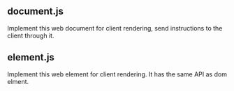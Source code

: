 ## document.js

Implement this web document for client rendering, send instructions to the client through it.

## element.js

Implement this web element for client rendering. It has the same API as dom elment.
